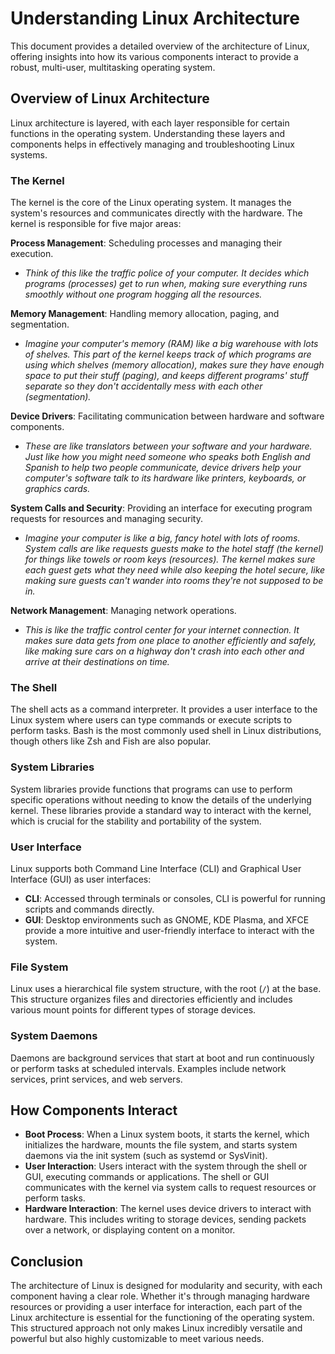 # Understanding Linux Architecture

This document provides a detailed overview of the architecture of Linux, offering insights into how its various components interact to provide a robust, multi-user, multitasking operating system.

## Overview of Linux Architecture

Linux architecture is layered, with each layer responsible for certain functions in the operating system. Understanding these layers and components helps in effectively managing and troubleshooting Linux systems.

### The Kernel

The kernel is the core of the Linux operating system. It manages the system's resources and communicates directly with the hardware. The kernel is responsible for five major areas:

**Process Management**: Scheduling processes and managing their execution.
   - *Think of this like the traffic police of your computer. It decides which programs (processes) get to run when, making sure everything runs smoothly without one program hogging all the resources.*

**Memory Management**: Handling memory allocation, paging, and segmentation.
   - *Imagine your computer's memory (RAM) like a big warehouse with lots of shelves. This part of the kernel keeps track of which programs are using which shelves (memory allocation), makes sure they have enough space to put their stuff (paging), and keeps different programs' stuff separate so they don't accidentally mess with each other (segmentation).*

**Device Drivers**: Facilitating communication between hardware and software components.
   - *These are like translators between your software and your hardware. Just like how you might need someone who speaks both English and Spanish to help two people communicate, device drivers help your computer's software talk to its hardware like printers, keyboards, or graphics cards.*

**System Calls and Security**: Providing an interface for executing program requests for resources and managing security.
   - *Imagine your computer is like a big, fancy hotel with lots of rooms. System calls are like requests guests make to the hotel staff (the kernel) for things like towels or room keys (resources). The kernel makes sure each guest gets what they need while also keeping the hotel secure, like making sure guests can't wander into rooms they're not supposed to be in.*

**Network Management**: Managing network operations.
   - *This is like the traffic control center for your internet connection. It makes sure data gets from one place to another efficiently and safely, like making sure cars on a highway don't crash into each other and arrive at their destinations on time.*


### The Shell

The shell acts as a command interpreter. It provides a user interface to the Linux system where users can type commands or execute scripts to perform tasks. Bash is the most commonly used shell in Linux distributions, though others like Zsh and Fish are also popular.

### System Libraries

System libraries provide functions that programs can use to perform specific operations without needing to know the details of the underlying kernel. These libraries provide a standard way to interact with the kernel, which is crucial for the stability and portability of the system.

### User Interface

Linux supports both Command Line Interface (CLI) and Graphical User Interface (GUI) as user interfaces:
- **CLI**: Accessed through terminals or consoles, CLI is powerful for running scripts and commands directly.
- **GUI**: Desktop environments such as GNOME, KDE Plasma, and XFCE provide a more intuitive and user-friendly interface to interact with the system.

### File System

Linux uses a hierarchical file system structure, with the root (`/`) at the base. This structure organizes files and directories efficiently and includes various mount points for different types of storage devices.

### System Daemons

Daemons are background services that start at boot and run continuously or perform tasks at scheduled intervals. Examples include network services, print services, and web servers.

## How Components Interact

- **Boot Process**: When a Linux system boots, it starts the kernel, which initializes the hardware, mounts the file system, and starts system daemons via the init system (such as systemd or SysVinit).
- **User Interaction**: Users interact with the system through the shell or GUI, executing commands or applications. The shell or GUI communicates with the kernel via system calls to request resources or perform tasks.
- **Hardware Interaction**: The kernel uses device drivers to interact with hardware. This includes writing to storage devices, sending packets over a network, or displaying content on a monitor.

## Conclusion

The architecture of Linux is designed for modularity and security, with each component having a clear role. Whether it's through managing hardware resources or providing a user interface for interaction, each part of the Linux architecture is essential for the functioning of the operating system. This structured approach not only makes Linux incredibly versatile and powerful but also highly customizable to meet various needs.
